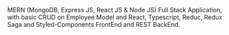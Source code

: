  MERN (MongoDB, 
Express JS, React JS & Node JS) Full Stack Application, with basic CRUD on Employee Model and React, Typescript, Reduc, Redux Saga and Styled-Components FrontEnd and REST BackEnd.
